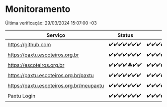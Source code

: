 # Monitoramento

Última verificação: 29/03/2024 15:07:00 -03

|Serviço|Status|Últimas 24h|
|---|---|---|
|https://github.com|<span title="2024-03-22: OK=24">✔️</span><span title="2024-03-23: OK=24">✔️</span><span title="2024-03-24: OK=24">✔️</span><span title="2024-03-25: OK=24">✔️</span><span title="2024-03-26: OK=24">✔️</span><span title="2024-03-27: OK=24">✔️</span><span title="2024-03-28: OK=18">✔️</span>|<span title="28/03/2024 15:08:00 -03 : 200">✔️</span><span title="28/03/2024 16:02:00 -03 : 200">✔️</span><span title="28/03/2024 17:06:00 -03 : 200">✔️</span><span title="28/03/2024 18:06:00 -03 : 200">✔️</span><span title="28/03/2024 19:06:00 -03 : 200">✔️</span><span title="28/03/2024 20:06:00 -03 : 200">✔️</span><span title="28/03/2024 21:29:00 -03 : 200">✔️</span><span title="28/03/2024 22:38:00 -03 : 200">✔️</span><span title="28/03/2024 23:13:00 -03 : 200">✔️</span><span title="29/03/2024 00:06:00 -03 : 200">✔️</span><span title="29/03/2024 01:08:00 -03 : 200">✔️</span><span title="29/03/2024 02:07:00 -03 : 200">✔️</span><span title="29/03/2024 03:08:00 -03 : 200">✔️</span><span title="29/03/2024 04:07:00 -03 : 200">✔️</span><span title="29/03/2024 05:08:00 -03 : 200">✔️</span><span title="29/03/2024 06:06:00 -03 : 200">✔️</span><span title="29/03/2024 07:07:00 -03 : 200">✔️</span><span title="29/03/2024 08:07:00 -03 : 200">✔️</span><span title="29/03/2024 09:11:00 -03 : 200">✔️</span><span title="29/03/2024 10:06:00 -03 : 200">✔️</span><span title="29/03/2024 11:04:00 -03 : 200">✔️</span><span title="29/03/2024 12:05:00 -03 : 200">✔️</span><span title="29/03/2024 13:06:00 -03 : 200">✔️</span><span title="29/03/2024 14:06:00 -03 : 200">✔️</span><span title="29/03/2024 15:07:00 -03 : 200">✔️</span>|
|https://paxtu.escoteiros.org.br|<span title="2024-03-22: OK=24">✔️</span><span title="2024-03-23: OK=24">✔️</span><span title="2024-03-24: OK=24">✔️</span><span title="2024-03-25: OK=24">✔️</span><span title="2024-03-26: OK=24">✔️</span><span title="2024-03-27: OK=24">✔️</span><span title="2024-03-28: OK=18">✔️</span>|<span title="28/03/2024 15:08:00 -03 : 200">✔️</span><span title="28/03/2024 16:02:00 -03 : 200">✔️</span><span title="28/03/2024 17:06:00 -03 : 200">✔️</span><span title="28/03/2024 18:06:00 -03 : 200">✔️</span><span title="28/03/2024 19:06:00 -03 : 200">✔️</span><span title="28/03/2024 20:06:00 -03 : 200">✔️</span><span title="28/03/2024 21:29:00 -03 : 200">✔️</span><span title="28/03/2024 22:38:00 -03 : 200">✔️</span><span title="28/03/2024 23:13:00 -03 : 200">✔️</span><span title="29/03/2024 00:06:00 -03 : 200">✔️</span><span title="29/03/2024 01:08:00 -03 : 200">✔️</span><span title="29/03/2024 02:07:00 -03 : 200">✔️</span><span title="29/03/2024 03:08:00 -03 : 200">✔️</span><span title="29/03/2024 04:07:00 -03 : 200">✔️</span><span title="29/03/2024 05:08:00 -03 : 200">✔️</span><span title="29/03/2024 06:06:00 -03 : 200">✔️</span><span title="29/03/2024 07:07:00 -03 : 200">✔️</span><span title="29/03/2024 08:07:00 -03 : 200">✔️</span><span title="29/03/2024 09:11:00 -03 : 200">✔️</span><span title="29/03/2024 10:06:00 -03 : 200">✔️</span><span title="29/03/2024 11:04:00 -03 : 200">✔️</span><span title="29/03/2024 12:05:00 -03 : 200">✔️</span><span title="29/03/2024 13:06:00 -03 : 200">✔️</span><span title="29/03/2024 14:06:00 -03 : 200">✔️</span><span title="29/03/2024 15:07:00 -03 : 200">✔️</span>|
|https://escoteiros.org.br|<span title="2024-03-22: OK=24">✔️</span><span title="2024-03-23: OK=24">✔️</span><span title="2024-03-24: OK=24">✔️</span><span title="2024-03-25: OK=24">✔️</span><span title="2024-03-26: OK=23, Falhas=1">⚠️</span><span title="2024-03-27: OK=24">✔️</span><span title="2024-03-28: OK=18">✔️</span>|<span title="28/03/2024 15:08:00 -03 : 200">✔️</span><span title="28/03/2024 16:02:00 -03 : 200">✔️</span><span title="28/03/2024 17:06:00 -03 : 200">✔️</span><span title="28/03/2024 18:06:00 -03 : 200">✔️</span><span title="28/03/2024 19:06:00 -03 : 200">✔️</span><span title="28/03/2024 20:06:00 -03 : 200">✔️</span><span title="28/03/2024 21:29:00 -03 : 200">✔️</span><span title="28/03/2024 22:39:00 -03 : 200">✔️</span><span title="28/03/2024 23:13:00 -03 : 200">✔️</span><span title="29/03/2024 00:06:00 -03 : 200">✔️</span><span title="29/03/2024 01:08:00 -03 : 200">✔️</span><span title="29/03/2024 02:07:00 -03 : 200">✔️</span><span title="29/03/2024 03:08:00 -03 : 200">✔️</span><span title="29/03/2024 04:07:00 -03 : 200">✔️</span><span title="29/03/2024 05:08:00 -03 : 200">✔️</span><span title="29/03/2024 06:06:00 -03 : 200">✔️</span><span title="29/03/2024 07:07:00 -03 : 200">✔️</span><span title="29/03/2024 08:07:00 -03 : 200">✔️</span><span title="29/03/2024 09:11:00 -03 : 200">✔️</span><span title="29/03/2024 10:06:00 -03 : 200">✔️</span><span title="29/03/2024 11:04:00 -03 : 200">✔️</span><span title="29/03/2024 12:05:00 -03 : 200">✔️</span><span title="29/03/2024 13:06:00 -03 : 200">✔️</span><span title="29/03/2024 14:06:00 -03 : 200">✔️</span><span title="29/03/2024 15:07:00 -03 : 200">✔️</span>|
|https://paxtu.escoteiros.org.br/paxtu|<span title="2024-03-22: OK=24">✔️</span><span title="2024-03-23: OK=24">✔️</span><span title="2024-03-24: OK=24">✔️</span><span title="2024-03-25: OK=24">✔️</span><span title="2024-03-26: OK=24">✔️</span><span title="2024-03-27: OK=24">✔️</span><span title="2024-03-28: OK=18">✔️</span>|<span title="28/03/2024 15:08:00 -03 : 200">✔️</span><span title="28/03/2024 16:02:00 -03 : 200">✔️</span><span title="28/03/2024 17:06:00 -03 : 200">✔️</span><span title="28/03/2024 18:06:00 -03 : 200">✔️</span><span title="28/03/2024 19:06:00 -03 : 200">✔️</span><span title="28/03/2024 20:06:00 -03 : 200">✔️</span><span title="28/03/2024 21:29:00 -03 : 200">✔️</span><span title="28/03/2024 22:39:00 -03 : 200">✔️</span><span title="28/03/2024 23:13:00 -03 : 200">✔️</span><span title="29/03/2024 00:06:00 -03 : 200">✔️</span><span title="29/03/2024 01:08:00 -03 : 200">✔️</span><span title="29/03/2024 02:07:00 -03 : 200">✔️</span><span title="29/03/2024 03:08:00 -03 : 200">✔️</span><span title="29/03/2024 04:07:00 -03 : 200">✔️</span><span title="29/03/2024 05:08:00 -03 : 200">✔️</span><span title="29/03/2024 06:06:00 -03 : 200">✔️</span><span title="29/03/2024 07:07:00 -03 : 200">✔️</span><span title="29/03/2024 08:07:00 -03 : 200">✔️</span><span title="29/03/2024 09:11:00 -03 : 200">✔️</span><span title="29/03/2024 10:06:00 -03 : 200">✔️</span><span title="29/03/2024 11:04:00 -03 : 200">✔️</span><span title="29/03/2024 12:05:00 -03 : 200">✔️</span><span title="29/03/2024 13:06:00 -03 : 200">✔️</span><span title="29/03/2024 14:06:00 -03 : 200">✔️</span><span title="29/03/2024 15:07:00 -03 : 200">✔️</span>|
|https://paxtu.escoteiros.org.br/meupaxtu|<span title="2024-03-22: OK=24">✔️</span><span title="2024-03-23: OK=24">✔️</span><span title="2024-03-24: OK=24">✔️</span><span title="2024-03-25: OK=24">✔️</span><span title="2024-03-26: OK=24">✔️</span><span title="2024-03-27: OK=24">✔️</span><span title="2024-03-28: OK=18">✔️</span>|<span title="28/03/2024 15:08:00 -03 : 200">✔️</span><span title="28/03/2024 16:02:00 -03 : 200">✔️</span><span title="28/03/2024 17:06:00 -03 : 200">✔️</span><span title="28/03/2024 18:06:00 -03 : 200">✔️</span><span title="28/03/2024 19:06:00 -03 : 200">✔️</span><span title="28/03/2024 20:06:00 -03 : 200">✔️</span><span title="28/03/2024 21:29:00 -03 : 200">✔️</span><span title="28/03/2024 22:39:00 -03 : 200">✔️</span><span title="28/03/2024 23:13:00 -03 : 200">✔️</span><span title="29/03/2024 00:06:00 -03 : 200">✔️</span><span title="29/03/2024 01:08:00 -03 : 200">✔️</span><span title="29/03/2024 02:07:00 -03 : 200">✔️</span><span title="29/03/2024 03:08:00 -03 : 200">✔️</span><span title="29/03/2024 04:07:00 -03 : 200">✔️</span><span title="29/03/2024 05:08:00 -03 : 200">✔️</span><span title="29/03/2024 06:06:00 -03 : 200">✔️</span><span title="29/03/2024 07:07:00 -03 : 200">✔️</span><span title="29/03/2024 08:07:00 -03 : 200">✔️</span><span title="29/03/2024 09:11:00 -03 : 200">✔️</span><span title="29/03/2024 10:06:00 -03 : 200">✔️</span><span title="29/03/2024 11:04:00 -03 : 200">✔️</span><span title="29/03/2024 12:05:00 -03 : 200">✔️</span><span title="29/03/2024 13:06:00 -03 : 200">✔️</span><span title="29/03/2024 14:06:00 -03 : 200">✔️</span><span title="29/03/2024 15:07:00 -03 : 200">✔️</span>|
|Paxtu Login|<span title="2024-03-22: OK=24">✔️</span><span title="2024-03-23: OK=24">✔️</span><span title="2024-03-24: OK=24">✔️</span><span title="2024-03-25: OK=24">✔️</span><span title="2024-03-26: OK=24">✔️</span><span title="2024-03-27: OK=24">✔️</span><span title="2024-03-28: OK=18">✔️</span>|<span title="28/03/2024 15:08:00 -03 : 200">✔️</span><span title="28/03/2024 16:02:00 -03 : 200">✔️</span><span title="28/03/2024 17:06:00 -03 : 200">✔️</span><span title="28/03/2024 18:06:00 -03 : 200">✔️</span><span title="28/03/2024 19:06:00 -03 : 200">✔️</span><span title="28/03/2024 20:06:00 -03 : 200">✔️</span><span title="28/03/2024 21:29:00 -03 : 200">✔️</span><span title="28/03/2024 22:39:00 -03 : 200">✔️</span><span title="28/03/2024 23:13:00 -03 : 200">✔️</span><span title="29/03/2024 00:06:00 -03 : 200">✔️</span><span title="29/03/2024 01:08:00 -03 : 200">✔️</span><span title="29/03/2024 02:07:00 -03 : 200">✔️</span><span title="29/03/2024 03:08:00 -03 : 200">✔️</span><span title="29/03/2024 04:07:00 -03 : 200">✔️</span><span title="29/03/2024 05:08:00 -03 : 200">✔️</span><span title="29/03/2024 06:06:00 -03 : 200">✔️</span><span title="29/03/2024 07:07:00 -03 : 200">✔️</span><span title="29/03/2024 08:07:00 -03 : 200">✔️</span><span title="29/03/2024 09:11:00 -03 : 200">✔️</span><span title="29/03/2024 10:06:00 -03 : 200">✔️</span><span title="29/03/2024 11:04:00 -03 : 200">✔️</span><span title="29/03/2024 12:05:00 -03 : 200">✔️</span><span title="29/03/2024 13:06:00 -03 : 200">✔️</span><span title="29/03/2024 14:06:00 -03 : 200">✔️</span><span title="29/03/2024 15:07:00 -03 : 200">✔️</span>|
